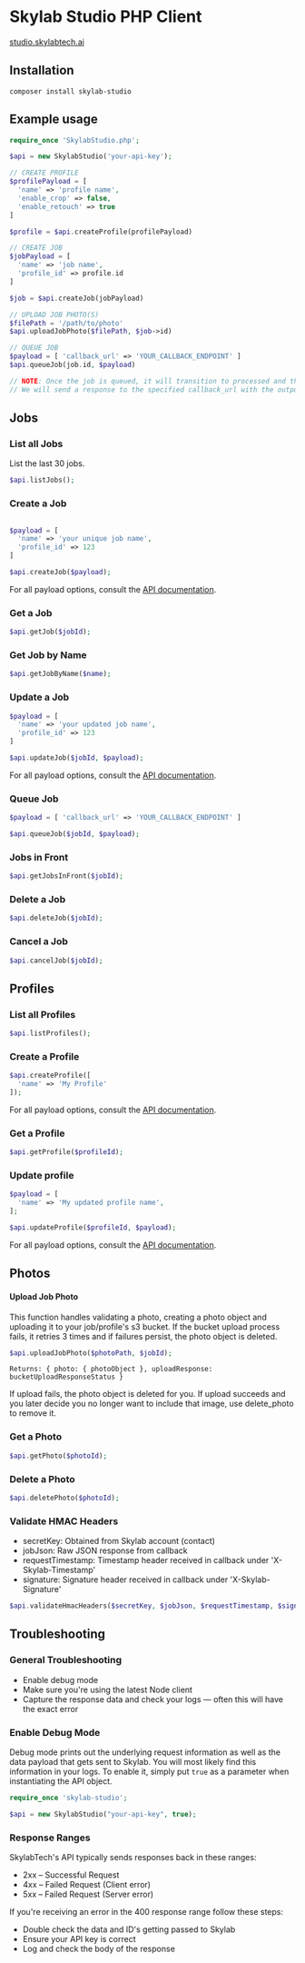 # Skylab Studio PHP Client

[studio.skylabtech.ai](https://studio.skylabtech.ai)

## Installation

```
composer install skylab-studio
```

## Example usage

```php
require_once 'SkylabStudio.php';

$api = new SkylabStudio('your-api-key');

// CREATE PROFILE
$profilePayload = [
  'name' => 'profile name',
  'enable_crop' => false,
  'enable_retouch' => true
]

$profile = $api.createProfile(profilePayload)

// CREATE JOB
$jobPayload = [
  'name' => 'job name',
  'profile_id' => profile.id
]

$job = $api.createJob(jobPayload)

// UPLOAD JOB PHOTO(S)
$filePath = '/path/to/photo'
$api.uploadJobPhoto($filePath, $job->id)

// QUEUE JOB
$payload = [ 'callback_url' => 'YOUR_CALLBACK_ENDPOINT' ]
$api.queueJob(job.id, $payload)

// NOTE: Once the job is queued, it will transition to processed and then completed
// We will send a response to the specified callback_url with the output photo download urls
```

## Jobs

### List all Jobs

List the last 30 jobs.

```php
$api.listJobs();
```

### Create a Job

```php

$payload = [
  'name' => 'your unique job name',
  'profile_id' => 123
]

$api.createJob($payload);
```

For all payload options, consult the [API documentation](https://studio-docs.skylabtech.ai/#tag/job/operation/createJob).

### Get a Job

```php
$api.getJob($jobId);
```

### Get Job by Name

```php
$api.getJobByName($name);
```

### Update a Job

```php
$payload = [
  'name' => 'your updated job name',
  'profile_id' => 123
]

$api.updateJob($jobId, $payload);
```

For all payload options, consult the [API documentation](https://studio-docs.skylabtech.ai/#tag/job/operation/updateJobById).

### Queue Job

```php
$payload = [ 'callback_url' => 'YOUR_CALLBACK_ENDPOINT' ]

$api.queueJob($jobId, $payload);
```

### Jobs in Front

```php
$api.getJobsInFront($jobId);
```

### Delete a Job

```php
$api.deleteJob($jobId);
```

### Cancel a Job

```php
$api.cancelJob($jobId);
```

## Profiles

### List all Profiles

```php
$api.listProfiles();
```

### Create a Profile

```php
$api.createProfile([
  'name' => 'My Profile'
]);
```

For all payload options, consult the [API documentation](https://studio-docs.skylabtech.ai/#tag/profile/operation/createProfile).

### Get a Profile

```php
$api.getProfile($profileId);
```

### Update profile

```php
$payload = [
  'name' => 'My updated profile name',
];

$api.updateProfile($profileId, $payload);
```

For all payload options, consult the [API documentation](https://studio-docs.skylabtech.ai/#tag/profile/operation/updateProfileById).

## Photos

#### Upload Job Photo

This function handles validating a photo, creating a photo object and uploading it to your job/profile's s3 bucket. If the bucket upload process fails, it retries 3 times and if failures persist, the photo object is deleted.

```php
$api.uploadJobPhoto($photoPath, $jobId);
```

`Returns: { photo: { photoObject }, uploadResponse: bucketUploadResponseStatus }`

If upload fails, the photo object is deleted for you. If upload succeeds and you later decide you no longer want to include that image, use delete_photo to remove it.

### Get a Photo

```php
$api.getPhoto($photoId);
```

### Delete a Photo

```php
$api.deletePhoto($photoId);
```

### Validate HMAC Headers

- secretKey: Obtained from Skylab account (contact)
- jobJson: Raw JSON response from callback
- requestTimestamp: Timestamp header received in callback under 'X-Skylab-Timestamp'
- signature: Signature header received in callback under 'X-Skylab-Signature'

```php
$api.validateHmacHeaders($secretKey, $jobJson, $requestTimestamp, $signature);
```

## Troubleshooting

### General Troubleshooting

- Enable debug mode
- Make sure you're using the latest Node client
- Capture the response data and check your logs &mdash; often this will have the exact error

### Enable Debug Mode

Debug mode prints out the underlying request information as well as the data payload that gets sent to Skylab.
You will most likely find this information in your logs. To enable it, simply put `true` as a parameter
when instantiating the API object.

```php
require_once 'skylab-studio';

$api = new SkylabStudio("your-api-key", true);
```

### Response Ranges

SkylabTech's API typically sends responses back in these ranges:

- 2xx – Successful Request
- 4xx – Failed Request (Client error)
- 5xx – Failed Request (Server error)

If you're receiving an error in the 400 response range follow these steps:

- Double check the data and ID's getting passed to Skylab
- Ensure your API key is correct
- Log and check the body of the response
